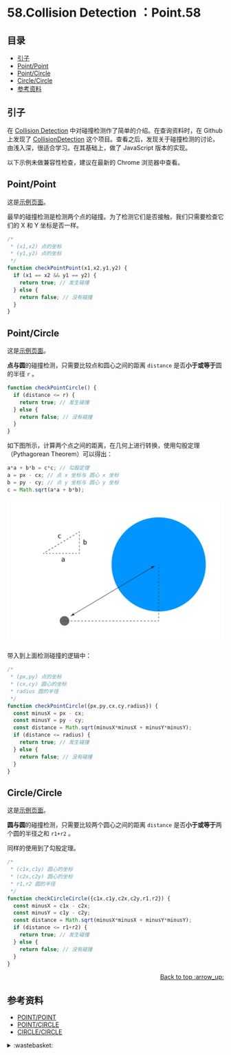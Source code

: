 # 58.Collision Detection ：Point.58
## <a name="index"></a> 目录
- [引子](#start)
- [Point/Point](#situation1)
- [Point/Circle](#situation2)
- [Circle/Circle](#situation3)
- [参考资料](#reference)


## <a name="start"></a> 引子
在 [Collision Detection][url-blog-46] 中对碰撞检测作了简单的介绍。在查询资料时，在 Github 上发现了 [CollisionDetection][url-github-1] 这个项目。查看之后，发现关于碰撞检测的讨论，由浅入深，很适合学习。在其基础上，做了 JavaScript 版本的实现。

以下示例未做兼容性检查，建议在最新的 Chrome 浏览器中查看。

## <a name="situation1"></a> Point/Point
这是[示例页面][url-lab-1]。

最早的碰撞检测是检测两个点的碰撞。为了检测它们是否接触，我们只需要检查它们的 X 和 Y 坐标是否一样。
```js
/*
 * (x1,x2) 点的坐标
 * (y1,y2) 点的坐标
 */
function checkPointPoint(x1,x2,y1,y2) {
  if (x1 == x2 && y1 == y2) {
    return true; // 发生碰撞
  } else {
    return false; // 没有碰撞
  }
}
```

## <a name="situation2"></a> Point/Circle
这是[示例页面][url-lab-2]。

**点与圆**的碰撞检测，只需要比较点和圆心之间的距离 `distance` 是否**小于或等于**圆的半径 `r` 。
```js
function checkPointCircle() {
  if (distance <= r) {
    return true; // 发生碰撞
  } else {
    return false; // 没有碰撞
  }
}
```
如下图所示，计算两个点之间的距离，在几何上进行转换，使用勾股定理（Pythagorean Theorem）可以得出：
```js
a*a + b*b = c*c; // 勾股定理
a = px - cx; // 点 x 坐标与 圆心 x 坐标
b = py - cy; // 点 y 坐标与 圆心 y 坐标
c = Math.sqrt(a*a + b*b);
```
![58-point-circle][url-local-1]

带入到上面检测碰撞的逻辑中：
```js
/*
 * (px,py) 点的坐标
 * (cx,cy) 圆心的坐标
 * radius 圆的半径
 */
function checkPointCircle({px,py,cx,cy,radius}) {
  const minusX = px - cx;
  const minusY = py - cy;
  const distance = Math.sqrt(minusX*minusX + minusY*minusY);
  if (distance <= radius) {
    return true; // 发生碰撞
  } else {
    return false; // 没有碰撞
  }
}
```

## <a name="situation3"></a> Circle/Circle
这是[示例页面][url-lab-3]。

**圆与圆**的碰撞检测，只需要比较两个圆心之间的距离 `distance` 是否**小于或等于**两个圆的半径之和 `r1+r2` 。

同样的使用到了勾股定理。
```js
/*
 * (c1x,c1y) 圆心的坐标
 * (c2x,c2y) 圆心的坐标
 * r1,r2 圆的半径
 */
function checkCircleCircle({c1x,c1y,c2x,c2y,r1,r2}) {
  const minusX = c1x - c2x;
  const minusY = c1y - c2y;
  const distance = Math.sqrt(minusX*minusX + minusY*minusY);
  if (distance <= r1+r2) {
    return true; // 发生碰撞
  } else {
    return false; // 没有碰撞
  }
}
```

<div align="right"><a href="#index">Back to top :arrow_up:</a></div>

## <a name="reference"></a> 参考资料
- [POINT/POINT][url-article-1]
- [POINT/CIRCLE][url-article-2]
- [CIRCLE/CIRCLE][url-article-3]

[url-base]:https://xxholic.github.io/blog/draft

[url-reference-1]:https://en.wikipedia.org/wiki/Regular_expression

[url-blog-46]:https://github.com/XXHolic/blog/issues/46
[url-github-1]:https://github.com/jeffThompson/CollisionDetection

[url-article-1]:http://www.jeffreythompson.org/collision-detection/point-point.php
[url-article-2]:http://www.jeffreythompson.org/collision-detection/point-circle.php
[url-article-3]:http://www.jeffreythompson.org/collision-detection/circle-circle.php

[url-lab-1]:https://xxholic.github.io/lab/blog/58/point-point.html
[url-lab-2]:https://xxholic.github.io/lab/blog/58/point-circle.html
[url-lab-3]:https://xxholic.github.io/lab/blog/58/circle-circle.html

[url-local-1]:./images/58/point-circle.jpg

<details>
<summary>:wastebasket:</summary>


最近在看[《天元突破红莲螺岩》][url-book]，之前尝试看过一次，资源太模糊了，没看下去。这次看的就很清晰。

这个剧感觉就是对日常生活中钻头的深度想象和发散。剧情和打斗都很精彩！

![58-poster][url-local-poster]

</details>

[url-book]:https://movie.douban.com/subject/3584929/
[url-local-poster]:./images/58/poster.png
